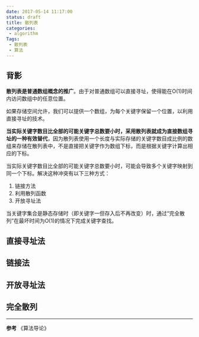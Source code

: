 ```yaml
---
date: 2017-05-14 11:17:00
status: draft
title: 散列表
categories:
 - algorithm
Tags: 
 - 散列表
 - 算法
---
```

## 背影
**散列表是普通数组概念的推广**。由于对普通数组可以直接寻址，使得能在O(1)时间内访问数组中的任意位置。

如果存储空间允许，我们可以提供一个数组，为每个关键字保留一个位置，以利用直接寻址的技术。

**当实际关键字数目比全部的可能关键字总数要小时，采用散列表就成为直接数组寻址的一种有效替代**，因为散列表使用一个长度与实际存储的关键字数目成比例的数组来存储在散列表中，不是直接把关键字作为数组下标，而是根据关键字计算出相应的下标。

当实际关键字数目比全部的可能关键字总数要小时，可能会导致多个关键字映射到同一个下标。解决这种冲突有以下三种方式：
1. 链接方法
2. 利用散列函数
3. 开放寻址法

当关键字集合是静态存储时（即关键字一但存入后不再改变）时，通过“完全散列”在最坏时间为O(1)的情况下完成关键字查找。

## 直接寻址法

## 链接法

## 开放寻址法

## 完全散列


---
**参考**
《算法导论》